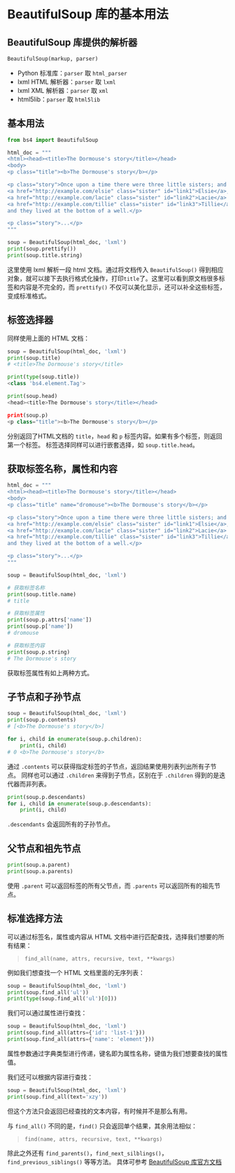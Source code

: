# BeautifulSoup 库的基本用法

## BeautifulSoup 库提供的解析器

```python
BeautifulSoup(markup, parser)
```

- Python 标准库：`parser` 取 `html_parser`
- lxml HTML 解析器：`parser` 取 `lxml`
- lxml XML 解析器：`parser` 取 `xml`
- html5lib：`parser` 取 `html5lib`

## 基本用法

```python
from bs4 import BeautifulSoup

html_doc = """
<html><head><title>The Dormouse's story</title></head>
<body>
<p class="title"><b>The Dormouse's story</b></p>

<p class="story">Once upon a time there were three little sisters; and their names were
<a href="http://example.com/elsie" class="sister" id="link1">Elsie</a>,
<a href="http://example.com/lacie" class="sister" id="link2">Lacie</a> and
<a href="http://example.com/tillie" class="sister" id="link3">Tillie</a>;
and they lived at the bottom of a well.</p>

<p class="story">...</p>
"""

soup = BeautifulSoup(html_doc, 'lxml')
print(soup.prettify())
print(soup.title.string)
```

这里使用 lxml 解析一段 html 文档。通过将文档传入 `BeautifulSoup()` 得到相应对象，就可以接下去执行格式化操作，打印`title`了。这里可以看到原文档很多标签和内容是不完全的，而 `prettify()` 不仅可以美化显示，还可以补全这些标签，变成标准格式。

## 标签选择器

同样使用上面的 HTML 文档：
```python
soup = BeautifulSoup(html_doc, 'lxml')
print(soup.title)
# <title>The Dormouse's story</title>

print(type(soup.title))
<class 'bs4.element.Tag'>

print(soup.head)
<head><title>The Dormouse's story</title></head>

print(soup.p)
<p class="title"><b>The Dormouse's story</b></p>
```
分别返回了HTML文档的 `title`，`head` 和 `p` 标签内容。如果有多个标签，则返回第一个标签。
标签选择同样可以进行嵌套选择，如 `soup.title.head`。

## 获取标签名称，属性和内容

```python
html_doc = """
<html><head><title>The Dormouse's story</title></head>
<body>
<p class="title" name="dromouse"><b>The Dormouse's story</b></p>

<p class="story">Once upon a time there were three little sisters; and their names were
<a href="http://example.com/elsie" class="sister" id="link1">Elsie</a>,
<a href="http://example.com/lacie" class="sister" id="link2">Lacie</a> and
<a href="http://example.com/tillie" class="sister" id="link3">Tillie</a>;
and they lived at the bottom of a well.</p>

<p class="story">...</p>
"""

soup = BeautifulSoup(html_doc, 'lxml')

# 获取标签名称
print(soup.title.name)
# title

# 获取标签属性
print(soup.p.attrs['name'])
print(soup.p['name'])
# dromouse

# 获取标签内容
print(soup.p.string)
# The Dormouse's story
```

获取标签属性有如上两种方式。

## 子节点和子孙节点

```python
soup = BeautifulSoup(html_doc, 'lxml')
print(soup.p.contents)
# [<b>The Dormouse's story</b>]

for i, child in enumerate(soup.p.children):
    print(i, child)
# 0 <b>The Dormouse's story</b>
```

通过 `.contents` 可以获得指定标签的子节点，返回结果使用列表列出所有子节点。
同样也可以通过 `.children` 来得到子节点，区别在于 `.children` 得到的是迭代器而非列表。

```python
print(soup.p.descendants)
for i, child in enumerate(soup.p.descendants):
    print(i, child)
```

`.descendants` 会返回所有的子孙节点。

## 父节点和祖先节点

```python
print(soup.a.parent)
print(soup.a.parents)
```

使用 `.parent` 可以返回标签的所有父节点，而 `.parents` 可以返回所有的祖先节点。

## 标准选择方法

可以通过标签名，属性或内容从 HTML 文档中进行匹配查找，选择我们想要的所有结果：
> `find_all(name, attrs, recursive, text, **kwargs)`

例如我们想查找一个 HTML 文档里面的无序列表：
```python
soup = BeautifulSoup(html_doc, 'lxml')
print(soup.find_all('ul'))
print(type(soup.find_all('ul')[0]))
```

我们可以通过属性进行查找：
```python
soup = BeautifulSoup(html_doc, 'lxml')
print(soup.find_all(attrs={'id': 'list-1'}))
print(soup.find_all(attrs={'name': 'element'}))
```

属性参数通过字典类型进行传递，键名即为属性名称，键值为我们想要查找的属性值。

我们还可以根据内容进行查找：
```python
soup = BeautifulSoup(html_doc, 'lxml')
print(soup.find_all(text='xzy'))
```
但这个方法只会返回已经查找的文本内容，有时候并不是那么有用。

与 `find_all()` 不同的是，`find()` 只会返回单个结果，其余用法相似：
> `find(name, attrs, recursive, text, **kwargs)`

除此之外还有 `find_parents()`，`find_next_silblings()`，`find_previous_siblings()` 等等方法。
具体可参考 [BeautifulSoup 库官方文档](https://www.crummy.com/software/BeautifulSoup/bs4/doc/index.zh.html)
